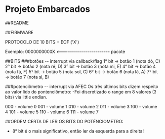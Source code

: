 # Projeto Embarcados

##README

##FIRMWARE

PROTOCOLO DE 10 BITS + EOF ('X')

Exemplo: 0000000000X <------------------------ pacote

##BITS
  ###botões -- interrupt via callback/flag
  1° bit -> botão 1 (nota dó, C)
  2° bit -> botão 2 (nota ré, D)
  3° bit -> botão 3 (nota mi, E)
  4° bit -> botão 4 (nota fá, F)
  5° bit -> botão 5 (nota sol, G)
  6° bit -> botão 6 (nota lá, A)
  7° bit -> botão 7 (nota si, B)
  
  ###potenciômetro -- interrupt via AFEC
  Os três últimos bits dizem respeito ao valor lido do pontenciômetro:
  -Foi discretizado o range em 8 valores (3 bits) via little endian.
  
  000 - volume 0
  001 - volume 1
  010 - volume 2
  011 - volume 3
  100 - volume 4
  101 - volume 5
  110 - volume 6
  111 - volume 7
  
  ##ORDEM CERTA DE LER OS BITS DO POTÊNCIOMETRO:
  - 8° bit é o mais significativo, então ler da esquerda para a direita!

  
